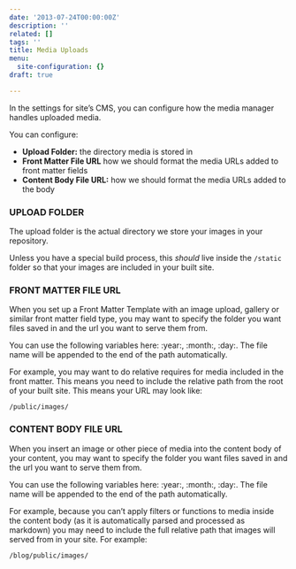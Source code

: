 ```yaml
---
date: '2013-07-24T00:00:00Z'
description: ''
related: []
tags: ''
title: Media Uploads
menu:
  site-configuration: {}
draft: true

---
```

In the settings for site’s CMS, you can configure how the media manager handles uploaded media.

You can configure:
* **Upload Folder:** the directory media is stored in
* **Front Matter File URL** how we should format the media URLs added to front matter fields
* **Content Body File URL:** how we should format the media URLs added to the body

### UPLOAD FOLDER
The upload folder is the actual directory we store your images in your repository.

Unless you have a special build process, this *should* live inside the `/static` folder so that your images are included in your built site.

### FRONT MATTER FILE URL
When you set up a Front Matter Template with an image upload, gallery or similar front matter field type, you may want to specify the folder you want files saved in and the url you want to serve them from. 

You can use the following variables here: :year:, :month:, :day:. The file name will be appended to the end of the path automatically.

For example, you may want to do relative requires for media included in the front matter. This means you need to include the relative path from the root of your built site. This means your URL may look like: 

`/public/images/`

### CONTENT BODY FILE URL
When you insert an image or other piece of media into the content body of your content, you may want to specify the folder you want files saved in and the url you want to serve them from. 

You can use the following variables here: :year:, :month:, :day:. The file name will be appended to the end of the path automatically.

For example, because you can’t apply filters or functions to media inside the content body (as it is automatically parsed and processed as markdown) you may need to include the full relative path that images will served from in your site. For example:

`/blog/public/images/`